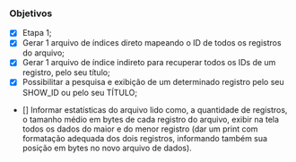 ### Objetivos

- [x] Etapa 1;
- [x] Gerar 1 arquivo de índices direto mapeando o ID de todos os registros do arquivo;
- [x] Gerar 1 arquivo de índice indireto para recuperar todos os IDs de um registro, pelo seu título;
- [x] Possibilitar a pesquisa e exibição de um determinado registro pelo seu SHOW_ID ou pelo seu TÍTULO;
- [] Informar estatísticas do arquivo lido como, a quantidade de registros, o tamanho médio em
  bytes de cada registro do arquivo, exibir na tela todos os dados do maior e do menor registro
  (dar um print com formatação adequada dos dois registros, informando também sua posição
  em bytes no novo arquivo de dados).
